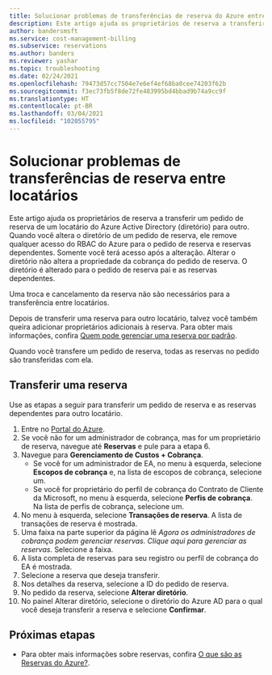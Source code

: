 ```yaml
---
title: Solucionar problemas de transferências de reserva do Azure entre locatários
description: Este artigo ajuda os proprietários de reserva a transferir um pedido de reserva de um locatário do Azure Active Directory (diretório) para outro.
author: bandersmsft
ms.service: cost-management-billing
ms.subservice: reservations
ms.author: banders
ms.reviewer: yashar
ms.topic: troubleshooting
ms.date: 02/24/2021
ms.openlocfilehash: 79473d57cc7504e7e6ef4ef68ba0cee74203f62b
ms.sourcegitcommit: f3ec73fb5f8de72fe483995bd4bbad9b74a9cc9f
ms.translationtype: HT
ms.contentlocale: pt-BR
ms.lasthandoff: 03/04/2021
ms.locfileid: "102055795"
---
```

# <a name="troubleshoot-reservation-transfers-between-tenants"></a>Solucionar problemas de transferências de reserva entre locatários

Este artigo ajuda os proprietários de reserva a transferir um pedido de reserva de um locatário do Azure Active Directory (diretório) para outro. Quando você altera o diretório de um pedido de reserva, ele remove qualquer acesso do RBAC do Azure para o pedido de reserva e reservas dependentes. Somente você terá acesso após a alteração. Alterar o diretório não altera a propriedade da cobrança do pedido de reserva. O diretório é alterado para o pedido de reserva pai e as reservas dependentes.

Uma troca e cancelamento da reserva não são necessários para a transferência entre locatários.

Depois de transferir uma reserva para outro locatário, talvez você também queira adicionar proprietários adicionais à reserva. Para obter mais informações, confira [Quem pode gerenciar uma reserva por padrão](view-reservations.md#who-can-manage-a-reservation-by-default).

Quando você transfere um pedido de reserva, todas as reservas no pedido são transferidas com ela.

## <a name="transfer-a-reservation"></a>Transferir uma reserva

Use as etapas a seguir para transferir um pedido de reserva e as reservas dependentes para outro locatário.

1. Entre no [Portal do Azure](https://portal.azure.com).
1. Se você não for um administrador de cobrança, mas for um proprietário de reserva, navegue até **Reservas** e pule para a etapa 6.
1. Navegue para **Gerenciamento de Custos + Cobrança**.
    - Se você for um administrador de EA, no menu à esquerda, selecione **Escopos de cobrança** e, na lista de escopos de cobrança, selecione um.
    - Se você for proprietário do perfil de cobrança do Contrato de Cliente da Microsoft, no menu à esquerda, selecione **Perfis de cobrança**. Na lista de perfis de cobrança, selecione um.
1. No menu à esquerda, selecione **Transações de reserva**. A lista de transações de reserva é mostrada.
1. Uma faixa na parte superior da página lê *Agora os administradores de cobrança podem gerenciar reservas. Clique aqui para gerenciar as reservas.* Selecione a faixa.
1. A lista completa de reservas para seu registro ou perfil de cobrança do EA é mostrada.
1. Selecione a reserva que deseja transferir.
1. Nos detalhes da reserva, selecione a ID do pedido de reserva.
1. No pedido da reserva, selecione **Alterar diretório**.
1. No painel Alterar diretório, selecione o diretório do Azure AD para o qual você deseja transferir a reserva e selecione **Confirmar**.

## <a name="next-steps"></a>Próximas etapas

- Para obter mais informações sobre reservas, confira [O que são as Reservas do Azure?](save-compute-costs-reservations.md).